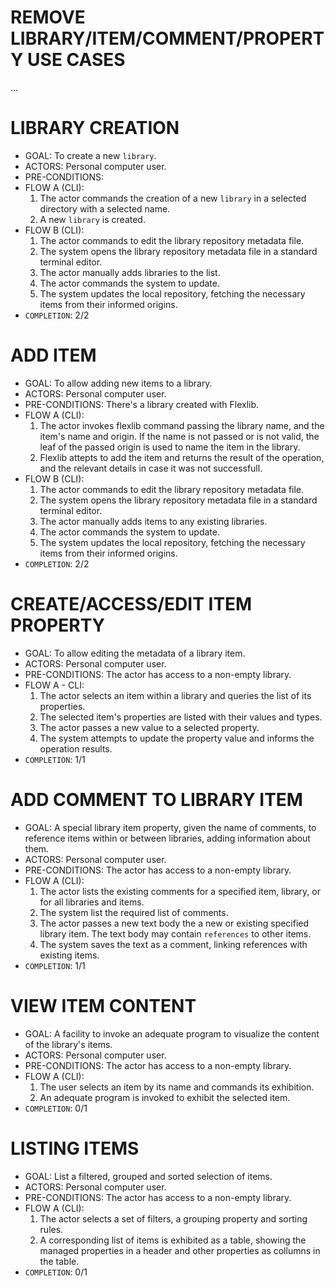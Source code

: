 # REMOVE LIBRARY/ITEM/COMMENT/PROPERTY USE CASES

...

# LIBRARY CREATION
 
- GOAL: To create a new `library`.
- ACTORS: Personal computer user.
- PRE-CONDITIONS:
- FLOW A (CLI):
    1. The actor commands the creation of a new `library` in a selected directory with a selected name.
    2. A new `library` is created. 
- FLOW B (CLI):
    1. The actor commands to edit the library repository metadata file. 
    2. The system opens the library repository metadata file in a standard terminal editor.
    3. The actor manually adds libraries to the list.
    4. The actor commands the system to update.
    5. The system updates the local repository, fetching the necessary items from their informed origins.
- `COMPLETION`: 2/2

# ADD ITEM

- GOAL: To allow adding new items to a library.
- ACTORS: Personal computer user.
- PRE-CONDITIONS: There's a library created with Flexlib.
- FLOW A (CLI):
    1. The actor invokes flexlib command passing the library name,
      and the item's name and origin. If the name is not passed or is not valid, the leaf of the passed origin is used to name the item in the library.  
    2. Flexlib attepts to add the item and returns the result of the operation, and the relevant details in case it was not successfull.
- FLOW B (CLI):
    1. The actor commands to edit the library repository metadata file. 
    2. The system opens the library repository metadata file in a standard terminal editor.
    3. The actor manually adds items to any existing libraries.
    4. The actor commands the system to update.
    5. The system updates the local repository, fetching the necessary items from their informed origins.
- `COMPLETION`: 2/2

# CREATE/ACCESS/EDIT ITEM PROPERTY

- GOAL: To allow editing the metadata of a library item.
- ACTORS: Personal computer user.
- PRE-CONDITIONS: The actor has access to a non-empty library.
- FLOW A - CLI:
    1. The actor selects an item within a library and queries the list of its properties.
    2. The selected item's properties are listed with their values and types.
    5. The actor passes a new value to a selected  property.
    6. The system attempts to update the property value and informs the operation results.
- `COMPLETION`: 1/1 

# ADD COMMENT TO LIBRARY ITEM

- GOAL: A special library item property, given the name of comments, to reference items within or between libraries, adding information about them.
- ACTORS: Personal computer user.
- PRE-CONDITIONS: The actor has access to a non-empty library.
- FLOW A (CLI):
    1. The actor lists the existing comments for a specified item, library, or for all libraries and items.
    2. The system list the required list of comments.
    3. The actor passes a new text body the a new or existing specified library item. The text body may contain `references` to other items. 
    4. The system saves the text as a comment, linking references with existing items.
- `COMPLETION`: 1/1 

# VIEW ITEM CONTENT

- GOAL: A facility to invoke an adequate program to visualize the content of the library's items.
- ACTORS: Personal computer user.
- PRE-CONDITIONS: The actor has access to a non-empty library.
- FLOW A (CLI):
    1. The user selects an item by its name and commands its exhibition.
    2. An adequate program is invoked to exhibit the selected item. 
- `COMPLETION`: 0/1 

# LISTING ITEMS

- GOAL: List a filtered, grouped and sorted selection of items.
- ACTORS: Personal computer user.
- PRE-CONDITIONS: The actor has access to a non-empty library.
- FLOW A (CLI):
    1. The actor selects a set of filters, a grouping property and sorting rules.
    2. A corresponding list of items is exhibited as a table, showing the managed properties in a header and other properties as collumns in the table.
- `COMPLETION`: 0/1 

